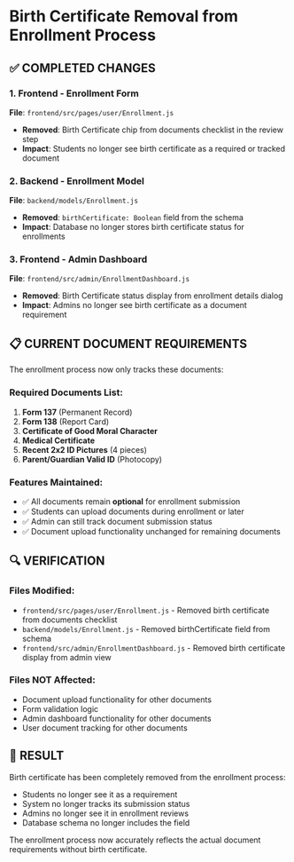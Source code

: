 # Birth Certificate Removal from Enrollment Process

## ✅ COMPLETED CHANGES

### 1. Frontend - Enrollment Form
**File**: `frontend/src/pages/user/Enrollment.js`
- **Removed**: Birth Certificate chip from documents checklist in the review step
- **Impact**: Students no longer see birth certificate as a required or tracked document

### 2. Backend - Enrollment Model
**File**: `backend/models/Enrollment.js`
- **Removed**: `birthCertificate: Boolean` field from the schema
- **Impact**: Database no longer stores birth certificate status for enrollments

### 3. Frontend - Admin Dashboard
**File**: `frontend/src/admin/EnrollmentDashboard.js`
- **Removed**: Birth Certificate status display from enrollment details dialog
- **Impact**: Admins no longer see birth certificate as a document requirement

## 📋 CURRENT DOCUMENT REQUIREMENTS

The enrollment process now only tracks these documents:

### Required Documents List:
1. **Form 137** (Permanent Record)
2. **Form 138** (Report Card)
3. **Certificate of Good Moral Character**
4. **Medical Certificate**
5. **Recent 2x2 ID Pictures** (4 pieces)
6. **Parent/Guardian Valid ID** (Photocopy)

### Features Maintained:
- ✅ All documents remain **optional** for enrollment submission
- ✅ Students can upload documents during enrollment or later
- ✅ Admin can still track document submission status
- ✅ Document upload functionality unchanged for remaining documents

## 🔍 VERIFICATION

### Files Modified:
- `frontend/src/pages/user/Enrollment.js` - Removed birth certificate from documents checklist
- `backend/models/Enrollment.js` - Removed birthCertificate field from schema
- `frontend/src/admin/EnrollmentDashboard.js` - Removed birth certificate display from admin view

### Files NOT Affected:
- Document upload functionality for other documents
- Form validation logic
- Admin dashboard functionality for other documents
- User document tracking for other documents

## 🎯 RESULT

Birth certificate has been completely removed from the enrollment process:
- Students no longer see it as a requirement
- System no longer tracks its submission status
- Admins no longer see it in enrollment reviews
- Database schema no longer includes the field

The enrollment process now accurately reflects the actual document requirements without birth certificate.
